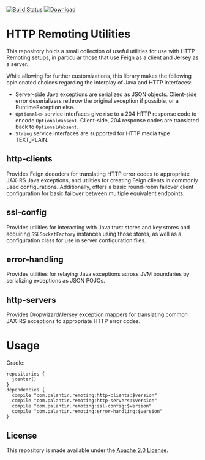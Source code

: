 [![Build Status](https://travis-ci.org/palantir/http-remoting.svg?branch=develop)](https://travis-ci.org/palantir/http-remoting)
[![Download](https://api.bintray.com/packages/palantir/releases/http-remoting/images/download.svg) ](https://bintray.com/palantir/releases/http-remoting/_latestVersion)

HTTP Remoting Utilities
=======================
This repository holds a small collection of useful utilities for use with HTTP Remoting setups,
in particular those that use Feign as a client and Jersey as a server.

While allowing for further customizations, this library makes the following opinionated choices
regarding the interplay of Java and HTTP interfaces:
- Server-side Java exceptions are serialized as JSON objects. Client-side error deserializers
  rethrow the original exception if possible, or a RuntimeException else.
- `Optional<>` service interfaces give rise to a 204 HTTP response code to encode `Optional#absent`.
  Client-side, 204 response codes are translated back to `Optional#absent`.
- `String` service interfaces are supported for HTTP media type TEXT_PLAIN.

http-clients
--------------
Provides Feign decoders for translating HTTP error codes to appropriate JAX-RS Java exceptions,
and utilities for creating Feign clients in commonly used configurations. Additionally,
offers a basic round-robin failover client configuration for basic failover between multiple
equivalent endpoints.

ssl-config
----------
Provides utilities for interacting with Java trust stores and key stores and acquiring
`SSLSocketFactory` instances using those stores, as well as a configuration class for 
use in server configuration files.

error-handling
--------------
Provides utilities for relaying Java exceptions across JVM boundaries by serializing exceptions
as JSON POJOs.

http-servers
------------
Provides Dropwizard/Jersey exception mappers for translating common JAX-RS exceptions to
appropriate HTTP error codes.

Usage
=====


Gradle:

    repositories {
      jcenter()
    } 
    dependencies {
      compile "com.palantir.remoting:http-clients:$version"
      compile "com.palantir.remoting:http-servers:$version"
      compile "com.palantir.remoting:ssl-config:$version"
      compile "com.palantir.remoting:error-handling:$version"
    }


License
-------
This repository is made available under the [Apache 2.0 License](http://www.apache.org/licenses/LICENSE-2.0).
